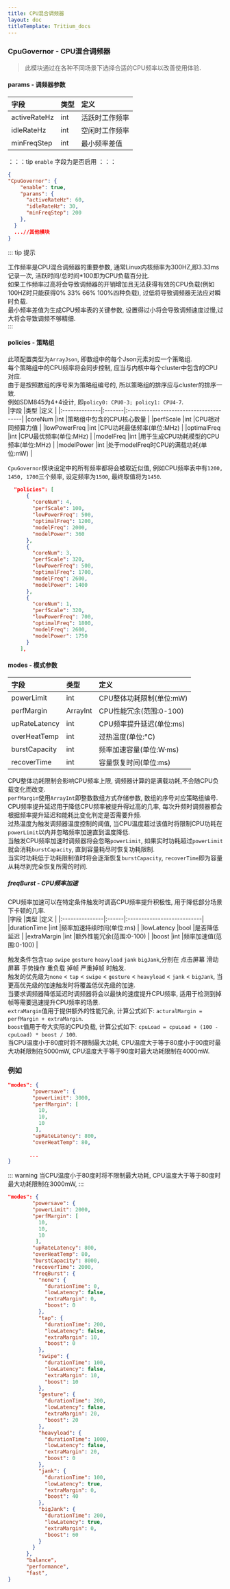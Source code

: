 ```yaml
---
title: CPU混合调频器 
layout: doc
titleTemplate: Tritium_docs
---
```


### CpuGovernor - CPU混合调频器  
> 此模块通过在各种不同场景下选择合适的CPU频率以改善使用体验.  
#### params - 调频器参数  
|字段             |类型   |定义                 |
|:---------------|:------|:-------------------|
|activeRateHz    |int    |活跃时工作频率        |
|idleRateHz      |int    |空闲时工作频率        |
|minFreqStep     |int    |最小频率差值          |
：：：tip
`enable` 字段为是否启用 
：：：

```json
{
"CpuGovernor": {
    "enable": true,
    "params": {
      "activeRateHz": 60,
      "idleRateHz": 30,
      "minFreqStep": 200
    },
  }
  ...//其他模块
}
```

::: tip 提示

工作频率是CPU混合调频器的重要参数, 通常Linux内核频率为300HZ,即3.33ms记录一次, 活跃时间/总时间*100即为CPU负载百分比.  
如果工作频率过高将会导致调频器的开销增加且无法获得有效的CPU负载(例如100HZ时只能获得0% 33% 66% 100%四种负载), 过低将导致调频器无法应对瞬时负载.  
最小频率差值为生成CPU频率表的关键参数, 设置得过小将会导致调频速度过慢,过大将会导致调频不够精细.  
:::

#### policies - 策略组    
此项配置类型为`ArrayJson`, 即数组中的每个Json元素对应一个策略组.  
每个策略组中的CPU频率将会同步控制, 应当与内核中每个cluster中包含的CPU对应.  
由于是按照数组的序号来为策略组编号的, 所以策略组的排序应与cluster的排序一致.  
例如SDM845为4+4设计, 即`policy0: CPU0-3; policy1: CPU4-7`.  
|字段            |类型    |定义                                    |
|:--------------|:-------|:---------------------------------------|
|coreNum        |int     |策略组中包含的CPU核心数量                 |
|perfScale      |int     |CPU相对同频算力值                        |
|lowPowerFreq   |int     |CPU功耗最低频率(单位:MHz)                |
|optimalFreq    |int     |CPU最优频率(单位:MHz)                    |
|modelFreq      |int     |用于生成CPU功耗模型的CPU频率(单位:MHz)     |
|modelPower     |int     |处于modelFreq时CPU的满载功耗(单位:mW)     |

`CpuGovernor`模块设定中的所有频率都将会被取近似值, 例如CPU频率表中有`1200, 1450, 1700`三个频率, 设定频率为`1500`, 最终取值将为`1450`.  

```JSON
  "policies": [
      {
        "coreNum": 4,
        "perfScale": 100,
        "lowPowerFreq": 500,
        "optimalFreq": 1200,
        "modelFreq": 2000,
        "modelPower": 360
      },
      {
        "coreNum": 3,
        "perfScale": 320,
        "lowPowerFreq": 500,
        "optimalFreq": 1700,
        "modelFreq": 2600,
        "modelPower": 1400
      },
      {
        "coreNum": 1,
        "perfScale": 320,
        "lowPowerFreq": 700,
        "optimalFreq": 1800,
        "modelFreq": 2600,
        "modelPower": 1750
      }
    ],

```
#### modes - 模式参数  
|字段            |类型     |定义                         |
|:---------------|:-------|:----------------------------|
|powerLimit      |int     |CPU整体功耗限制(单位:mW)       |
|perfMargin      |ArrayInt|CPU性能冗余(范围:0-100)        |
|upRateLatency   |int     |CPU频率提升延迟(单位:ms)       |
|overHeatTemp    |int     |过热温度(单位:°C)              |
|burstCapacity   |int     |频率加速容量(单位:W·ms)        |
|recoverTime     |int     |容量恢复时间(单位:ms)          |

CPU整体功耗限制会影响CPU频率上限, 调频器计算的是满载功耗,不会随CPU负载变化而改变.  
`perfMargin`使用`ArrayInt`即整数数组方式存储参数, 数组的序号对应策略组编号.  
CPU频率提升延迟用于降低CPU频率被提升得过高的几率, 每次升频时调频器都会根据频率提升延迟和能耗比变化判定是否需要升频.  
过热温度为触发调频器温度控制的阈值, 当CPU温度超过该值时将限制CPU功耗在`powerLimit`以内并忽略频率加速直到温度降低.  
当触发CPU频率加速时调频器将会忽略`powerLimit`, 如果实时功耗超过`powerLimit`就会消耗`burstCapacity`, 直到容量耗尽时恢复功耗限制.  
当实时功耗低于功耗限制值时将会逐渐恢复`burstCapacity`, `recoverTime`即为容量从耗尽到完全恢复所需的时间.  
##### freqBurst - CPU频率加速  
CPU频率加速可以在特定条件触发时调高CPU频率提升积极性, 用于降低部分场景下卡顿的几率.  
|字段            |类型   |定义                         |
|:---------------|:------|:---------------------------|
|durationTime    |int    |频率加速持续时间(单位:ms)     |
|lowLatency      |bool   |是否降低延迟                 |
|extraMargin     |int    |额外性能冗余(范围:0-100)      |
|boost           |int    |频率加速值(范围:0-100)       |

触发条件包含`tap` `swipe` `gesture` `heavyload` `jank` `bigJank`,分别在 点击屏幕 滑动屏幕 手势操作 重负载 掉帧 严重掉帧 时触发.  
触发的优先级为`none` < `tap` < `swipe` < `gesture` < `heavyload` < `jank` < `bigJank`, 当更高优先级的加速触发时将覆盖低优先级的加速.  
当要求调频器降低延迟时调频器将会以最快的速度提升CPU频率, 适用于检测到掉帧等需要迅速提升CPU频率的场景.  
`extraMargin`值用于提供额外的性能冗余, 计算公式如下: `acturalMargin = perfMargin + extraMargin`.  
`boost`值用于夸大实际的CPU负载, 计算公式如下: `cpuLoad = cpuLoad + (100 - cpuLoad) * boost / 100`.  
当CPU温度小于80度时将不限制最大功耗, CPU温度大于等于80度小于90度时最大功耗限制在5000mW, CPU温度大于等于90度时最大功耗限制在4000mW.

### 例如

```JSON {9,3}
"modes": {
        "powersave": {
        "powerLimit": 3000,
        "perfMargin": [
          10,
          10,
          10
         ],
        "upRateLatency": 800,
        "overHeatTemp": 80,
        
       ...
}


```

::: warning
当CPU温度小于80度时将不限制最大功耗, CPU温度大于等于80度时最大功耗限制在3000mW, 
:::


```JSON 
"modes": {
        "powersave": {
        "powerLimit": 2000,
        "perfMargin": [
          10,
          10,
          10
         ],
        "upRateLatency": 800,
        "overHeatTemp": 80,
        "burstCapacity": 8000,
        "recoverTime": 2000,
        "freqBurst": {
          "none": {
            "durationTime": 0,
            "lowLatency": false,
            "extraMargin": 0,
            "boost": 0
          },
          "tap": {
            "durationTime": 200,
            "lowLatency": false,
            "extraMargin": 10,
            "boost": 0
          },
          "swipe": {
            "durationTime": 100,
            "lowLatency": false,
            "extraMargin": 10,
            "boost": 10
          },
          "gesture": {
            "durationTime": 200,
            "lowLatency": false,
            "extraMargin": 20,
            "boost": 20
          },
          "heavyload": {
            "durationTime": 1000,
            "lowLatency": false,
            "extraMargin": 20,
            "boost": 0
          },
          "jank": {
            "durationTime": 100,
            "lowLatency": true,
            "extraMargin": 0,
            "boost": 40
          },
          "bigJank": {
            "durationTime": 200,
            "lowLatency": true,
            "extraMargin": 0,
            "boost": 60
          }
        }
      },
      "balance"，
      "performance",
      "fast",
}


```